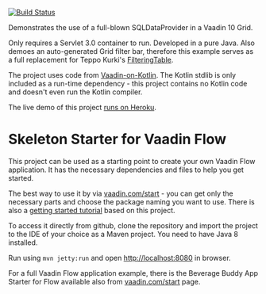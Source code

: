 [![Build Status](https://travis-ci.org/mvysny/vaadin10-sqldataprovider-example.svg?branch=master)](https://travis-ci.org/mvysny/vaadin10-sqldataprovider-example)

Demonstrates the use of a full-blown SQLDataProvider in a Vaadin 10 Grid.

Only requires a Servlet 3.0 container to run. Developed in a pure Java. Also demoes an auto-generated
Grid filter bar, therefore this example serves as a full replacement for Teppo Kurki's
[FilteringTable](https://vaadin.com/directory/component/filteringtable).

The project uses code from [Vaadin-on-Kotlin](http://vaadinonkotlin.eu). The Kotlin stdlib is
only included as a run-time dependency - this project contains no Kotlin code and doesn't even
run the Kotlin compiler.

The live demo of this project [runs on Heroku](https://vaadin10-sqldataprovider.herokuapp.com/).

# Skeleton Starter for Vaadin Flow

This project can be used as a starting point to create your own Vaadin Flow application.
It has the necessary dependencies and files to help you get started.

The best way to use it by via [vaadin.com/start](https://vaadin.com/start) - you can get only the necessary parts and choose the package naming you want to use.
There is also a [getting started tutorial](https://vaadin.com/docs/v10/flow/introduction/tutorial-get-started.html) based on this project.

To access it directly from github, clone the repository and import the project to the IDE of your choice as a Maven project. You need to have Java 8 installed.

Run using `mvn jetty:run` and open [http://localhost:8080](http://localhost:8080) in browser.

For a full Vaadin Flow application example, there is the Beverage Buddy App Starter for Flow available also from [vaadin.com/start](https://vaadin.com/start) page.

